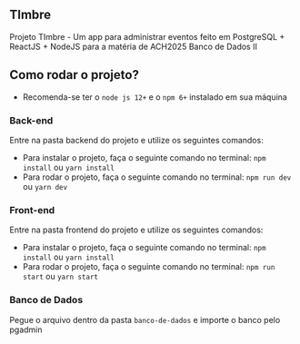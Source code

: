 ## TImbre 

Projeto TImbre - Um app para administrar eventos feito em PostgreSQL + ReactJS + NodeJS para a matéria de ACH2025 Banco de Dados II

## Como rodar o projeto?

- Recomenda-se ter o `node js 12+` e o `npm 6+` instalado em sua máquina

### Back-end
Entre na pasta backend do projeto e utilize os seguintes comandos:

- Para instalar o projeto, faça o seguinte comando no terminal: `npm install` ou `yarn install`
- Para rodar o projeto, faça o seguinte comando no terminal: `npm run dev` ou `yarn dev`

### Front-end

Entre na pasta frontend do projeto e utilize os seguintes comandos:

- Para instalar o projeto, faça o seguinte comando no terminal: `npm install` ou `yarn install`
- Para rodar o projeto, faça o seguinte comando no terminal: `npm run start` ou `yarn start`


### Banco de Dados

Pegue o arquivo dentro da pasta `banco-de-dados` e importe o banco pelo pgadmin

